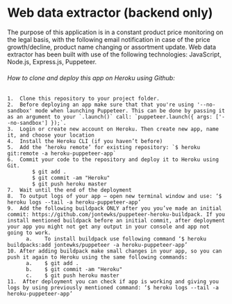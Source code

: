 # Web data extractor (backend only)
The purpose of this application is in a constant product price monitoring on the legal basis, with the following email notification in case of the price growth/decline, product name changing or assortment update. Web data extractor has been built with use of the following technologies: JavaScript, Node.js, Express.js, Puppeteer.  

###### How to clone and deploy this app on Heroku using Github:
    1.	Clone this repository to your project folder.
    2.	Before deploying an app make sure that that you're using '--no-sandbox' mode when launching Puppeteer. This can be done by passing it as an argument to your `.launch()` call: `puppeteer.launch({ args: ['--no-sandbox'] });`.
    3.	Login or create new account on Heroku. Then create new app, name it, and choose your location
    4.	Install the Heroku CLI (if you haven’t before)
    5.	Add the ‘heroku remote’ for existing repository: `$ heroku git:remote -a heroku-puppeteer-app`
    6.	Commit your code to the repository and deploy it to Heroku using Git.
          	$ git add .
          	$ git commit -am "Heroku"
          	$ git push heroku master
    7.	Wait until the end of the deployment
    8.	To output logs of your app – open new terminal window and use: ‘$ heroku logs --tail -a heroku-puppeteer-app’
    9.	Add the following buildpack ONLY after you you’ve made an initial commit: https://github.com/jontewks/puppeteer-heroku-buildpack. If you install mentioned buildpack before an initial commit, after deployment your app you might not get any output in your console and app not going to work.
          a.	To install buildpack use following command ‘$ heroku buildpacks:add jontewks/puppeteer -a heroku-puppeteer-app’
    10.	After adding buildpack make small changes in your app, so you can push it again to Heroku using the same following commands:
          a.	$ git add .
          b.	$ git commit -am "Heroku"
          c.	$ git push heroku master
    11.	 After deployment you can check if app is working and giving you logs by using previously mentioned command: ‘$ heroku logs --tail -a heroku-puppeteer-app’
